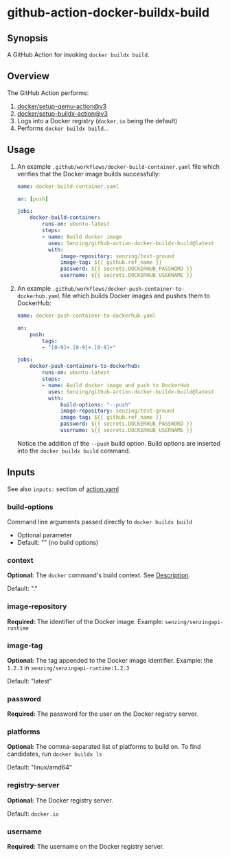 # github-action-docker-buildx-build

## Synopsis

A GitHub Action for invoking `docker buildx build`.

## Overview

The GitHub Action performs:

1. [docker/setup-qemu-action@v3](https://github.com/docker/setup-qemu-action)
1. [docker/setup-buildx-action@v3](https://github.com/docker/setup-buildx-action)
1. Logs into a Docker registry (`docker.io` being the default)
1. Performs `docker buildx build`...

## Usage

1. An example `.github/workflows/docker-build-container.yaml` file
   which verifies that the Docker image builds successfully:

    ```yaml
    name: docker-build-container.yaml

    on: [push]

    jobs:
        docker-build-container:
            runs-on: ubuntu-latest
            steps:
            - name: Build docker image
              uses: Senzing/github-action-docker-buildx-build@latest
              with:
                  image-repository: senzing/test-ground
                  image-tag: ${{ github.ref_name }}
                  password: ${{ secrets.DOCKERHUB_PASSWORD }}
                  username: ${{ secrets.DOCKERHUB_USERNAME }}
    ```

1. An example `.github/workflows/docker-push-container-to-dockerhub.yaml` file
   which builds Docker images and pushes them to DockerHub:

    ```yaml
    name: docker-push-container-to-dockerhub.yaml

    on:
        push:
            tags:
            - "[0-9]+.[0-9]+.[0-9]+"

    jobs:
        docker-push-containers-to-dockerhub:
            runs-on: ubuntu-latest
            steps:
            - name: Build docker image and push to DockerHub
              uses: Senzing/github-action-docker-buildx-build@latest
              with:
                  build-options: "--push"
                  image-repository: senzing/test-ground
                  image-tag: ${{ github.ref_name }}
                  password: ${{ secrets.DOCKERHUB_PASSWORD }}
                  username: ${{ secrets.DOCKERHUB_USERNAME }}
    ```

   Notice the addition of the `--push` build option.
   Build options are inserted into the `docker buildx build` command.

## Inputs

See also `inputs:` section of [action.yaml](action.yaml)

### build-options

Command line arguments passed directly to `docker buildx build`

- Optional parameter
- Default: "" (no build options)

### context

**Optional:**
The `docker` command's build context.
See [Description](https://docs.docker.com/engine/reference/commandline/build/#description).

Default: "."

### image-repository

**Required:**
The identifier of the Docker image.
Example: `senzing/senzingapi-runtime`

### image-tag

**Optional:**
The tag appended to the Docker image identifier.
Example:  the `1.2.3` in `senzing/senzingapi-runtime:1.2.3`

Default: "latest"

### password

**Required:**
The password for the user on the Docker registry server.

### platforms

**Optional:**
The comma-separated list of platforms to build on.
To find candidates, run `docker buildx ls`

Default: "linux/amd64"

### registry-server

**Optional:**
The Docker registry server.

Default: `docker.io`

### username

**Required:**
The username on the Docker registry server.
